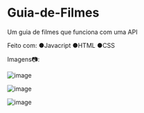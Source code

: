 # Guia-de-Filmes
Um guia de filmes que funciona com uma API

Feito com: ●Javacript ●HTML ●CSS

Imagens📷:

![image](https://user-images.githubusercontent.com/98463307/222181701-2b5c90ec-f910-433f-8118-30bac0ff64b3.png)


![image](https://user-images.githubusercontent.com/98463307/222181932-ef772562-fb7e-46cb-9f91-ba5b79e22aa4.png)


![image](https://user-images.githubusercontent.com/98463307/222182029-73cd3625-b6de-4718-8765-6154fc921e55.png)
